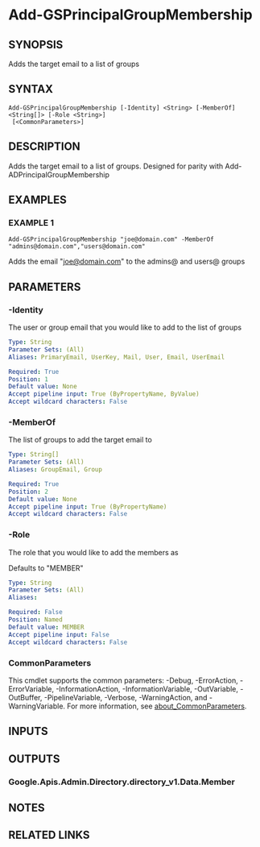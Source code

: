 # Add-GSPrincipalGroupMembership

## SYNOPSIS
Adds the target email to a list of groups

## SYNTAX

```
Add-GSPrincipalGroupMembership [-Identity] <String> [-MemberOf] <String[]> [-Role <String>]
 [<CommonParameters>]
```

## DESCRIPTION
Adds the target email to a list of groups.
Designed for parity with Add-ADPrincipalGroupMembership

## EXAMPLES

### EXAMPLE 1
```
Add-GSPrincipalGroupMembership "joe@domain.com" -MemberOf "admins@domain.com","users@domain.com"
```

Adds the email "joe@domain.com" to the admins@ and users@ groups

## PARAMETERS

### -Identity
The user or group email that you would like to add to the list of groups

```yaml
Type: String
Parameter Sets: (All)
Aliases: PrimaryEmail, UserKey, Mail, User, Email, UserEmail

Required: True
Position: 1
Default value: None
Accept pipeline input: True (ByPropertyName, ByValue)
Accept wildcard characters: False
```

### -MemberOf
The list of groups to add the target email to

```yaml
Type: String[]
Parameter Sets: (All)
Aliases: GroupEmail, Group

Required: True
Position: 2
Default value: None
Accept pipeline input: True (ByPropertyName)
Accept wildcard characters: False
```

### -Role
The role that you would like to add the members as

Defaults to "MEMBER"

```yaml
Type: String
Parameter Sets: (All)
Aliases:

Required: False
Position: Named
Default value: MEMBER
Accept pipeline input: False
Accept wildcard characters: False
```

### CommonParameters
This cmdlet supports the common parameters: -Debug, -ErrorAction, -ErrorVariable, -InformationAction, -InformationVariable, -OutVariable, -OutBuffer, -PipelineVariable, -Verbose, -WarningAction, and -WarningVariable. For more information, see [about_CommonParameters](http://go.microsoft.com/fwlink/?LinkID=113216).

## INPUTS

## OUTPUTS

### Google.Apis.Admin.Directory.directory_v1.Data.Member
## NOTES

## RELATED LINKS
